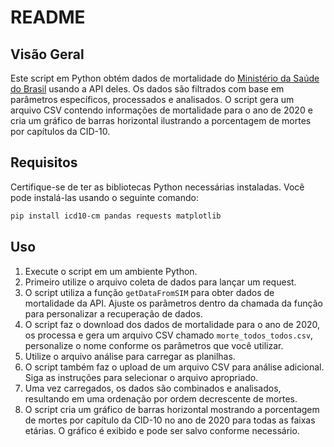 # README

## Visão Geral

Este script em Python obtém dados de mortalidade do [Ministério da Saúde do Brasil](https://svs.aids.gov.br/) usando a API deles. Os dados são filtrados com base em parâmetros específicos, processados e analisados. O script gera um arquivo CSV contendo informações de mortalidade para o ano de 2020 e cria um gráfico de barras horizontal ilustrando a porcentagem de mortes por capítulos da CID-10.

## Requisitos

Certifique-se de ter as bibliotecas Python necessárias instaladas. Você pode instalá-las usando o seguinte comando:

```bash
pip install icd10-cm pandas requests matplotlib
```

## Uso

1. Execute o script em um ambiente Python.
2. Primeiro utilize o arquivo coleta de dados para lançar um request.
3. O script utiliza a função `getDataFromSIM` para obter dados de mortalidade da API. Ajuste os parâmetros dentro da chamada da função para personalizar a recuperação de dados.
4. O script faz o download dos dados de mortalidade para o ano de 2020, os processa e gera um arquivo CSV chamado `morte_todos_todos.csv`, personalize o nome conforme os parâmetros que você utilizar.
5. Utilize o arquivo análise para carregar as planilhas.
6. O script também faz o upload de um arquivo CSV para análise adicional. Siga as instruções para selecionar o arquivo apropriado.
7. Uma vez carregados, os dados são combinados e analisados, resultando em uma ordenação por ordem decrescente de mortes.
8. O script cria um gráfico de barras horizontal mostrando a porcentagem de mortes por capítulo da CID-10 no ano de 2020 para todas as faixas etárias. O gráfico é exibido e pode ser salvo conforme necessário.
